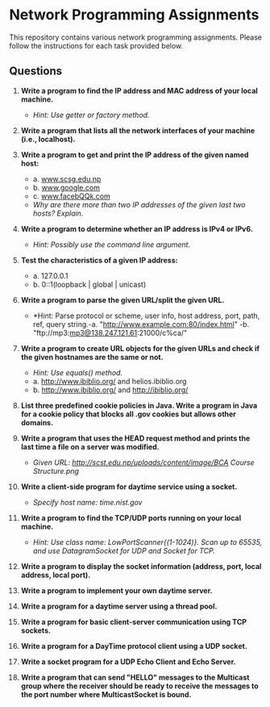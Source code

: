 # Network Programming Assignments

This repository contains various network programming assignments. Please follow the instructions for each task provided below.

## Questions

1. **Write a program to find the IP address and MAC address of your local machine.** 
   - *Hint: Use getter or factory method.*

2. **Write a program that lists all the network interfaces of your machine (i.e., localhost).**

3. **Write a program to get and print the IP address of the given named host:**
   - a. www.scsg.edu.np
   - b. www.google.com
   - c. www.facebQQk.com
   - *Why are there more than two IP addresses of the given last two hosts? Explain.*

4. **Write a program to determine whether an IP address is IPv4 or IPv6.** 
   - *Hint: Possibly use the command line argument.*

5. **Test the characteristics of a given IP address:**
   - a. 127.0.0.1
   - b. 0::1(loopback | global | unicast)

6. **Write a program to parse the given URL/split the given URL.** 
   - *Hint: Parse protocol or scheme, user info, host address, port, path, ref, query string.-a. "http://www.example.com:80/index.html"
   -b. "ftp://mp3:mp3@138.247.121.61:21000/c%ca/"

7. **Write a program to create URL objects for the given URLs and check if the given hostnames are the same or not.**
   - *Hint: Use equals() method.*
   - a. http://www.ibiblio.org/ and helios.ibiblio.org
   - b. http://www.ibiblio.org/ and http://ibiblio.org/

8. **List three predefined cookie policies in Java. Write a program in Java for a cookie policy that blocks all .gov cookies but allows other domains.**

9. **Write a program that uses the HEAD request method and prints the last time a file on a server was modified.** 
   - *Given URL: http://scst.edu.np/uploads/content/image/BCA Course Structure.png*

10. **Write a client-side program for daytime service using a socket.** 
    - *Specify host name: time.nist.gov*

11. **Write a program to find the TCP/UDP ports running on your local machine.** 
    - *Hint: Use class name: LowPortScanner{(1-1024)}. Scan up to 65535, and use DatagramSocket for UDP and Socket for TCP.*

12. **Write a program to display the socket information (address, port, local address, local port).**

13. **Write a program to implement your own daytime server.**

14. **Write a program for a daytime server using a thread pool.**

15. **Write a program for basic client-server communication using TCP sockets.**

16. **Write a program for a DayTime protocol client using a UDP socket.**

17. **Write a socket program for a UDP Echo Client and Echo Server.**

18. **Write a program that can send "HELLO" messages to the Multicast group where the receiver should be ready to receive the messages to the port number where MulticastSocket is bound.**

